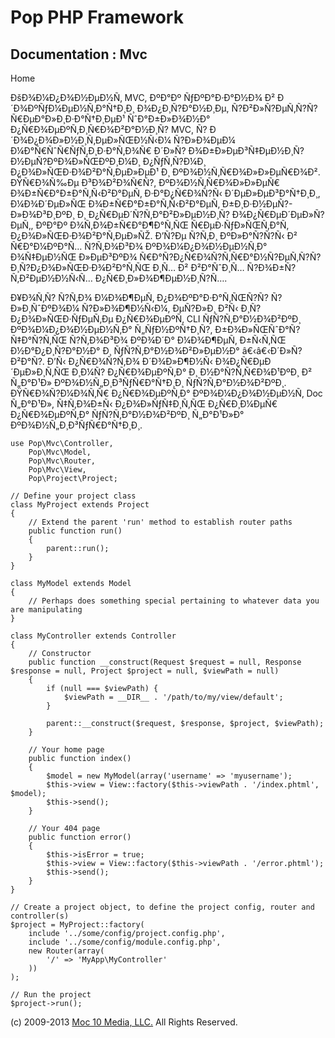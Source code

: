 Pop PHP Framework
=================

Documentation : Mvc
-------------------

Home

ÐšÐ¾Ð¼Ð¿Ð¾Ð½ÐµÐ½Ñ‚ MVC, ÐºÐ°Ðº ÑƒÐºÐ°Ð·Ð°Ð½Ð¾ Ð²
Ð´Ð¾ÐºÑƒÐ¼ÐµÐ½Ñ‚Ð°Ñ†Ð¸Ð¸ Ð¾Ð¿Ð¸Ñ?Ð°Ð½Ð¸Ðµ, Ñ?Ð²Ð»Ñ?ÐµÑ‚Ñ?Ñ?
Ñ€ÐµÐ°Ð»Ð¸Ð·Ð°Ñ†Ð¸ÐµÐ¹ ÑˆÐ°Ð±Ð»Ð¾Ð½Ð° Ð¿Ñ€Ð¾ÐµÐºÑ‚Ð¸Ñ€Ð¾Ð²Ð°Ð½Ð¸Ñ? MVC,
Ñ? Ð´Ð¾Ð¿Ð¾Ð»Ð½Ð¸Ñ‚ÐµÐ»ÑŒÐ½Ñ‹Ð¼ Ñ?Ð»Ð¾ÐµÐ¼ Ð¼Ð°Ñ€ÑˆÑ€ÑƒÑ‚Ð¸Ð·Ð°Ñ‚Ð¾Ñ€
Ð´Ð»Ñ? Ð¾Ð±Ð»ÐµÐ³Ñ‡ÐµÐ½Ð¸Ñ? Ð½ÐµÑ?ÐºÐ¾Ð»ÑŒÐºÐ¸Ð¼Ð¸ Ð¿ÑƒÑ‚Ñ?Ð¼Ð¸
Ð¿Ð¾Ð»ÑŒÐ·Ð¾Ð²Ð°Ñ‚ÐµÐ»ÐµÐ¹ Ð¸ ÐºÐ¾Ð½Ñ‚Ñ€Ð¾Ð»Ð»ÐµÑ€Ð¾Ð². ÐŸÑ€Ð¾Ñ‰Ðµ
Ð³Ð¾Ð²Ð¾Ñ€Ñ?, ÐºÐ¾Ð½Ñ‚Ñ€Ð¾Ð»Ð»ÐµÑ€ Ð¾Ð±Ñ€Ð°Ð±Ð°Ñ‚Ñ‹Ð²Ð°ÐµÑ‚
Ð·Ð°Ð¿Ñ€Ð¾Ñ?Ñ‹ Ð´ÐµÐ»ÐµÐ³Ð°Ñ†Ð¸Ð¸, Ð¼Ð¾Ð´ÐµÐ»ÑŒ Ð¾Ð±Ñ€Ð°Ð±Ð°Ñ‚Ñ‹Ð²Ð°ÐµÑ‚
Ð±Ð¸Ð·Ð½ÐµÑ?-Ð»Ð¾Ð³Ð¸ÐºÐ¸ Ð¸ Ð¿Ñ€ÐµÐ´Ñ?Ñ‚Ð°Ð²Ð»ÐµÐ½Ð¸Ñ?
Ð¾Ð¿Ñ€ÐµÐ´ÐµÐ»Ñ?ÐµÑ‚, ÐºÐ°Ðº Ð¾Ñ‚Ð¾Ð±Ñ€Ð°Ð¶Ð°Ñ‚ÑŒ Ñ€ÐµÐ·ÑƒÐ»ÑŒÑ‚Ð°Ñ‚
Ð¿Ð¾Ð»ÑŒÐ·Ð¾Ð²Ð°Ñ‚ÐµÐ»ÑŽ. Ð’Ñ?Ðµ Ñ?Ñ‚Ð¸ ÐºÐ»Ð°Ñ?Ñ?Ñ‹ Ð² Ñ€Ð°Ð¼ÐºÐ°Ñ…
Ñ?Ñ‚Ð¾Ð³Ð¾ ÐºÐ¾Ð¼Ð¿Ð¾Ð½ÐµÐ½Ñ‚Ð° Ð¾Ñ‡ÐµÐ½ÑŒ Ð»ÐµÐ³ÐºÐ¾
Ñ€Ð°Ñ?Ð¿Ñ€Ð¾Ñ?Ñ‚Ñ€Ð°Ð½Ñ?ÐµÑ‚Ñ?Ñ? Ð¸Ñ?Ð¿Ð¾Ð»ÑŒÐ·Ð¾Ð²Ð°Ñ‚ÑŒ Ð¸Ñ… Ð²
Ð²Ð°ÑˆÐ¸Ñ… Ñ?Ð¾Ð±Ñ?Ñ‚Ð²ÐµÐ½Ð½Ñ‹Ñ… Ð¿Ñ€Ð¸Ð»Ð¾Ð¶ÐµÐ½Ð¸Ñ?Ñ….

Ð¥Ð¾Ñ‚Ñ? Ñ?Ñ‚Ð¾ Ð¼Ð¾Ð¶ÐµÑ‚ Ð¿Ð¾ÐºÐ°Ð·Ð°Ñ‚ÑŒÑ?Ñ? Ñ?Ð»Ð¸ÑˆÐºÐ¾Ð¼
Ñ?Ð»Ð¾Ð¶Ð½Ñ‹Ð¼, ÐµÑ?Ð»Ð¸ Ð²Ñ‹ Ð¸Ñ?Ð¿Ð¾Ð»ÑŒÐ·ÑƒÐµÑ‚Ðµ Ð¿Ñ€Ð¾ÐµÐºÑ‚ CLI
ÑƒÑ?Ñ‚Ð°Ð½Ð¾Ð²ÐºÐ¸ ÐºÐ¾Ð¼Ð¿Ð¾Ð½ÐµÐ½Ñ‚Ð° Ñ„ÑƒÐ½ÐºÑ†Ð¸Ñ?, Ð±Ð¾Ð»ÑŒÑˆÐ°Ñ?
Ñ‡Ð°Ñ?Ñ‚ÑŒ Ñ?Ñ‚Ð¾Ð³Ð¾ ÐºÐ¾Ð´Ð° Ð¼Ð¾Ð¶ÐµÑ‚ Ð±Ñ‹Ñ‚ÑŒ Ð½Ð°Ð¿Ð¸Ñ?Ð°Ð½Ð° Ð¸
ÑƒÑ?Ñ‚Ð°Ð½Ð¾Ð²Ð»ÐµÐ½Ð° â€‹â€‹Ð´Ð»Ñ? Ð²Ð°Ñ?. Ð’Ñ‹ Ð¿Ñ€Ð¾Ñ?Ñ‚Ð¾
Ð´Ð¾Ð»Ð¶Ð½Ñ‹ Ð¾Ð¿Ñ€ÐµÐ´ÐµÐ»Ð¸Ñ‚ÑŒ Ð¸Ð¼Ñ? Ð¿Ñ€Ð¾ÐµÐºÑ‚Ð° Ð¸
Ð½Ð°Ñ?Ñ‚Ñ€Ð¾Ð¹ÐºÐ¸ Ð² Ñ„Ð°Ð¹Ð» ÐºÐ¾Ð½Ñ„Ð¸Ð³ÑƒÑ€Ð°Ñ†Ð¸Ð¸
ÑƒÑ?Ñ‚Ð°Ð½Ð¾Ð²ÐºÐ¸. ÐŸÑ€Ð¾Ñ?Ð¼Ð¾Ñ‚Ñ€ Ð¿Ñ€Ð¾ÐµÐºÑ‚Ð° ÐºÐ¾Ð¼Ð¿Ð¾Ð½ÐµÐ½Ñ‚
Doc Ñ„Ð°Ð¹Ð», Ñ‡Ñ‚Ð¾Ð±Ñ‹ Ð¿Ð¾Ð»ÑƒÑ‡Ð¸Ñ‚ÑŒ Ð¿Ñ€Ð¸Ð¼ÐµÑ€ Ð¿Ñ€Ð¾ÐµÐºÑ‚Ð°
ÑƒÑ?Ñ‚Ð°Ð½Ð¾Ð²ÐºÐ¸ Ñ„Ð°Ð¹Ð»Ð° ÐºÐ¾Ð½Ñ„Ð¸Ð³ÑƒÑ€Ð°Ñ†Ð¸Ð¸.

    use Pop\Mvc\Controller,
        Pop\Mvc\Model,
        Pop\Mvc\Router,
        Pop\Mvc\View,
        Pop\Project\Project;

    // Define your project class
    class MyProject extends Project
    {
        // Extend the parent 'run' method to establish router paths
        public function run()
        {
            parent::run();
        }
    }

    class MyModel extends Model
    {
        // Perhaps does something special pertaining to whatever data you are manipulating
    }

    class MyController extends Controller
    {
        // Constructor
        public function __construct(Request $request = null, Response $response = null, Project $project = null, $viewPath = null)
        {
            if (null === $viewPath) {
                $viewPath = __DIR__ . '/path/to/my/view/default';
            }

            parent::__construct($request, $response, $project, $viewPath);
        }

        // Your home page
        public function index()
        {
            $model = new MyModel(array('username' => 'myusername');
            $this->view = View::factory($this->viewPath . '/index.phtml', $model);
            $this->send();
        }

        // Your 404 page
        public function error()
        {
            $this->isError = true;
            $this->view = View::factory($this->viewPath . '/error.phtml');
            $this->send();
        }
    }

    // Create a project object, to define the project config, router and controller(s)
    $project = MyProject::factory(
        include '../some/config/project.config.php',
        include '../some/config/module.config.php',
        new Router(array(
            '/' => 'MyApp\MyController'
        ))
    );

    // Run the project
    $project->run();

\(c) 2009-2013 [Moc 10 Media, LLC.](http://www.moc10media.com) All
Rights Reserved.
